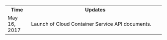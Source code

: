 <table><tbody>
<th width=15%>Time</th>
<th>Updates</th>
<tr>
<td> May 16, 2017</td>
<td> Launch of Cloud Container Service API documents.</td>
</tr>
</tbody></table>

